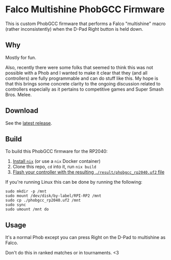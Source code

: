 # Falco Multishine PhobGCC Firmware

This is custom PhobGCC firmware that performs a Falco "multishine" macro (rather
inconsistently) when the D-Pad Right button is held down.

## Why

Mostly for fun.

Also, recently there were some folks that seemed to think this was not possible
with a Phob and I wanted to make it clear that they (and all controllers) are
fully programmable and can do stuff like this. My hope is that this brings some
concrete clarity to the ongoing discussion related to controllers especially as
it pertains to competitive games and Super Smash Bros. Melee.

## Download

See the [latest release](./releases).

## Build

To build this PhobGCC firmware for the RP2040:

1. [Install `nix`][install-nix] (or use a `nix` Docker container)
2. Clone this repo, `cd` into it, run `nix build`
3. [Flash your controller with the resulting `./result/phobgcc_rp2040.uf2`
   file][flash]

If you're running Linux this can be done by running the following:

```shell
sudo mkdir -p /mnt
sudo mount /dev/disk/by-label/RPI-RP2 /mnt
sudo cp ./phobgcc_rp2040.uf2 /mnt
sudo sync
sudo umount /mnt do
```

## Usage

It's a normal Phob except you can press Right on the D-Pad to multishine as
Falco.

Don't do this in ranked matches or in tournaments. <3

[install-nix]: https://zero-to-nix.com/start/install
[flash]: https://github.com/PhobGCC/PhobGCC-doc/blob/main/For_Users/Phob2_Programming_Guide.md
